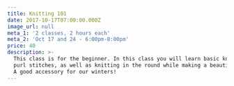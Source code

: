 ```yaml
---
title: Knitting 101
date: 2017-10-17T07:00:00.000Z
image_url: null
meta_1: '2 classes, 2 hours each'
meta_2: 'Oct 17 and 24 - 6:00pm-8:00pm'
price: 40
description: >-
  This class is for the beginner. In this class you will learn basic knit and
  purl stitches, as well as knitting in the round while making a beautiful cowl.
  A good accessory for our winters!
---
```




